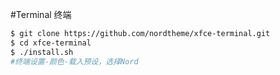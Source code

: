 #Terminal 终端
```bash
$ git clone https://github.com/nordtheme/xfce-terminal.git
$ cd xfce-terminal
$ ./install.sh
#终端设置-颜色-载入预设，选择Nord
```
